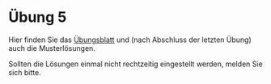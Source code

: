 # Übung 5

Hier finden Sie das [Übungsblatt](Übung05.pdf) und (nach Abschluss der letzten Übung) auch die Musterlösungen.

Sollten die Lösungen einmal nicht rechtzeitig eingestellt werden, melden Sie sich bitte.
